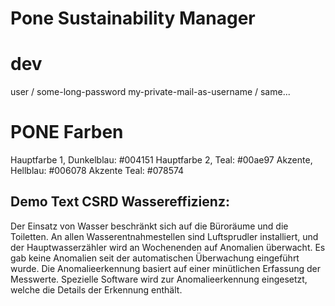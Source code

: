 # Pone Sustainability Manager

# dev

user / some-long-password
my-private-mail-as-username / same...

# PONE Farben

Hauptfarbe 1, Dunkelblau: #004151
Hauptfarbe 2, Teal: #00ae97
Akzente, Hellblau: #006078
Akzente Teal: #078574


## Demo Text CSRD Wassereffizienz:

Der Einsatz von Wasser beschränkt sich auf die Büroräume und die Toiletten.
An allen Wasserentnahmestellen sind Luftsprudler installiert, und der Hauptwasserzähler wird an Wochenenden auf Anomalien überwacht.
Es gab keine Anomalien seit der automatischen Überwachung eingeführt wurde. Die Anomalieerkennung basiert auf einer minütlichen Erfassung der Messwerte.
Spezielle Software wird zur Anomalieerkennung eingesetzt, welche die Details der Erkennung enthält.
